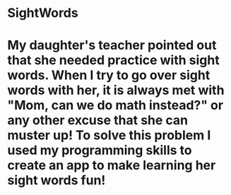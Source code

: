 # SightWords

# My daughter's teacher pointed out that she needed practice with sight words. When I try to go over sight words with her, it is always met with "Mom, can we do math instead?" or any other excuse that she can muster up! To solve this problem I used my programming skills to create an app to make learning her sight words fun!
